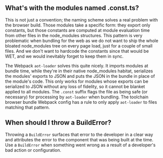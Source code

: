 ## What's with the modules named .const.ts?

This is not just a convention; the naming scheme solves a real problem
with the browser build. Those modules take a specific form: they export
only constants, but those constants are computed at module evaluation
time from other files in the node_modules structures. This pattern is
very problematic when bundling for the web as we do not want to ship the
whole bloated node_modules tree on every page load, just for a couple of
small files. And we don't want to hardcode the constants since that
would be WET, and we would inevitably forget to keep them in sync.

The Webpack `aot-loader` solves this quite nicely. It imports modules at
bundle time, while they're in their native node_modules habitat,
serializes the modules' exports to JSON and puts the JSON in the bundle
in place of the module's code. This only works for modules whose exports
can be serialized to JSON without any loss of fidelity, so it cannot be
blanket applied to all modules. The `.const` suffix flags the file as
being safe (or necessary) for processing by `aot-loader` when bundling.
The toolchain browser bundle Webpack config has a rule to only apply
`aot-loader` to files matching that pattern.

## When should I throw a BuildError?

Throwing a `BuildError` surfaces that error to the developer in a clear way
and attributes the error to the component that was being built at the time.
Use a `BuildError` when something went wrong as a result of a developer's bad
action or configuration.
